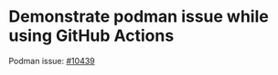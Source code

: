# Demonstrate podman issue while using GitHub Actions

Podman issue: [#10439](https://github.com/containers/podman/issues/10439)
